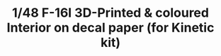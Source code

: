 ---
layout: product
title: "1/48 F-16I 3D-Printed & coloured Interior on decal paper (for Kinetic kit)"
price: "3200" 
desc: "3D Dekal"
img_path: "/assets/img/QD48033.webp"
brand: "Quinta Studio"
available: false
special_offer: false
new: false
soon: false
cat: "010000"
subcat: "016000"
subsubcat: "0N/A"
sifra: "QD48033"
popular: false
---